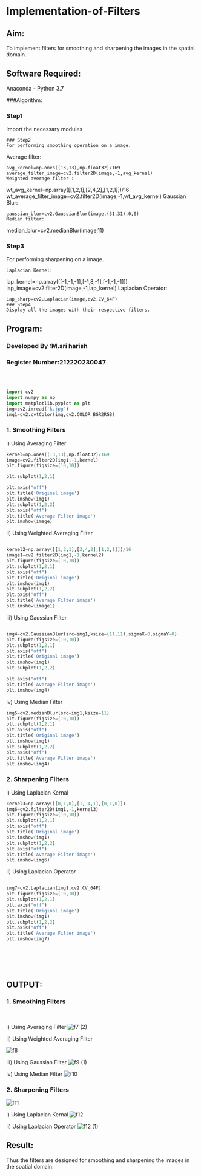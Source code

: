 # Implementation-of-Filters
## Aim:
To implement filters for smoothing and sharpening the images in the spatial domain.

## Software Required:
Anaconda - Python 3.7

###Algorithm:
### Step1
Import the necessary modules
```
### Step2
For performing smoothing operation on a image.
```
Average filter:
```
avg_kernel=np.ones((13,13),np.float32)/169
average_filter_image=cv2.filter2D(image,-1,avg_kernel)
Weighted average filter :
```
wt_avg_kernel=np.array([[1,2,1],[2,4,2],[1,2,1]])/16
wt_average_filter_image=cv2.filter2D(image,-1,wt_avg_kernel)
Gaussian Blur:
```
gaussian_blur=cv2.GaussianBlur(image,(31,31),0,0)
Median filter:
```
median_blur=cv2.medianBlur(image,11)
### Step3
For performing sharpening on a image.
```
Laplacian Kernel:
```
lap_kernel=np.array([[-1,-1,-1],[-1,8,-1],[-1,-1,-1]])
lap_image=cv2.filter2D(image,-1,lap_kernel)
Laplacian Operator:
```
Lap_sharp=cv2.Laplacian(image,cv2.CV_64F)
### Step4
Display all the images with their respective filters.
```
## Program:
### Developed By   :M.sri harish
### Register Number:212220230047
</br>

```python

import cv2
import numpy as np
import matplotlib.pyplot as plt
img=cv2.imread('k.jpg')
img1=cv2.cvtColor(img,cv2.COLOR_BGR2RGB)

```
### 1. Smoothing Filters

i) Using Averaging Filter
```Python
kernel=np.ones((13,13),np.float32)/169
image=cv2.filter2D(img1,-1,kernel)
plt.figure(figsize=(10,10))

plt.subplot(1,2,1)

plt.axis("off")
plt.title('Original image')
plt.imshow(img1)
plt.subplot(1,2,2)
plt.axis("off")
plt.title('Average Filter image')
plt.imshow(image)

```
ii) Using Weighted Averaging Filter
```Python

kernel2=np.array([[1,2,1],[2,4,2],[1,2,1]])/16
image1=cv2.filter2D(img1,-1,kernel2)
plt.figure(figsize=(10,10))
plt.subplot(1,2,1)
plt.axis("off")
plt.title('Original image')
plt.imshow(img1)
plt.subplot(1,2,2)
plt.axis("off")
plt.title('Average Filter image')
plt.imshow(image1)

```
iii) Using Gaussian Filter
```Python

img4=cv2.GaussianBlur(src=img1,ksize=(11,11),sigmaX=0,sigmaY=0)
plt.figure(figsize=(10,10))
plt.subplot(1,2,1)
plt.axis("off")
plt.title('Original image')
plt.imshow(img1)
plt.subplot(1,2,2)

plt.axis("off")
plt.title('Average Filter image')
plt.imshow(img4)
```

iv) Using Median Filter
```Python
img5=cv2.medianBlur(src=img1,ksize=11)
plt.figure(figsize=(10,10))
plt.subplot(1,2,1)
plt.axis("off")
plt.title('Original image')
plt.imshow(img1)
plt.subplot(1,2,2)
plt.axis("off")
plt.title('Average Filter image')
plt.imshow(img4)

```

### 2. Sharpening Filters
i) Using Laplacian Kernal
```Python
kernel3=np.array([[0,1,0],[1,-4,1],[0,1,0]])
img6=cv2.filter2D(img1,-1,kernel3)
plt.figure(figsize=(10,10))
plt.subplot(1,2,1)
plt.axis("off")
plt.title('Original image')
plt.imshow(img1)
plt.subplot(1,2,2)
plt.axis("off")
plt.title('Average Filter image')
plt.imshow(img6)

```
ii) Using Laplacian Operator
```Python

img7=cv2.Laplacian(img1,cv2.CV_64F)
plt.figure(figsize=(10,10))
plt.subplot(1,2,1)
plt.axis("off")
plt.title('Original image')
plt.imshow(img1)
plt.subplot(1,2,2)
plt.axis("off")
plt.title('Average Filter image')
plt.imshow(img7)







```

## OUTPUT:
### 1. Smoothing Filters
</br>

i) Using Averaging Filter
![f7 (2)](https://user-images.githubusercontent.com/75241366/167802299-9cb5e945-1afe-44f5-849f-74d7b5e5344c.jpg)

ii) Using Weighted Averaging Filter

![f8](https://user-images.githubusercontent.com/75241366/167802381-1bbbf283-29b9-4d9f-a902-db27151f3189.jpg)

iii) Using Gaussian Filter
![f9 (1)](https://user-images.githubusercontent.com/75241366/167802474-38a232ff-96b3-409b-92a2-e77aab0333c0.jpg)


iv) Using Median Filter
![f10](https://user-images.githubusercontent.com/75241366/167802629-c3a61da2-aa8b-4333-8af3-001dd9e39bbf.jpg)


### 2. Sharpening Filters
![f11](https://user-images.githubusercontent.com/75241366/167802988-10b6cc20-3b1c-4c59-8f32-3ca2e2004ca0.jpg)


i) Using Laplacian Kernal
![f12](https://user-images.githubusercontent.com/75241366/167803074-749c376d-b229-4a1f-9273-a90ad82b1643.jpg)


ii) Using Laplacian Operator
![f12 (1)](https://user-images.githubusercontent.com/75241366/167803164-6405e54a-e2fb-49df-8c56-e5c62b9dc3ee.jpg)

## Result:
Thus the filters are designed for smoothing and sharpening the images in the spatial domain.
